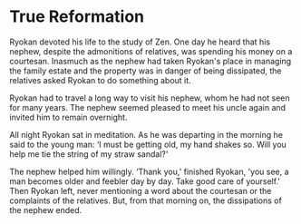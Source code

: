 # True Reformation

Ryokan devoted his life to the study of Zen. One day he heard that his nephew, despite the admonitions of relatives, was spending his money on a courtesan. Inasmuch as the nephew had taken Ryokan's place in managing the family estate and the property was in danger of being dissipated, the relatives asked Ryokan to do something about it.

Ryokan had to travel a long way to visit his nephew, whom he had not seen for many years. The nephew seemed pleased to meet his uncle again and invited him to remain overnight.

All night Ryokan sat in meditation. As he was departing in the morning he said to the young man: ‘I must be getting old, my hand shakes so. Will you help me tie the string of my straw sandal?'

The nephew helped him willingly. ‘Thank you,' finished Ryokan, 'you see, a man becomes older and feebler day by day. Take good care of yourself.' Then Ryokan left, never mentioning a word about the courtesan or the complaints of the relatives. But, from that morning on, the dissipations of the nephew ended.